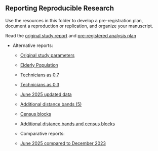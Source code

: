 ## Reporting Reproducible Research
Use the resources in this folder to develop a pre-registration plan, document a reproduction or replication, and organize your manuscript.

Read the [original study report](https://hegsrr.github.io/OR-VT-Pharmacy/report.html) and [pre-registered analysis plan](https://hegsrr.github.io/OR-VT-Pharmacy/report/analysis_plan.pdf)

- Alternative reports:
  - [Original study parameters](https://hegsrr.github.io/OR-VT-Pharmacy/report/original_parameters.html)
  - [Elderly Population](https://hegsrr.github.io/OR-VT-Pharmacy/report/elderly_population.html)
  - [Technicians as 0.7](https://hegsrr.github.io/OR-VT-Pharmacy/report/technicians_pt7.html)
  - [Technicians as 0.3](https://hegsrr.github.io/OR-VT-Pharmacy/report/technicians_pt3.html)
  - [June 2025 updated data](https://hegsrr.github.io/OR-VT-Pharmacy/report/june_2025.html)
  - [Additional distance bands (5)](https://hegsrr.github.io/OR-VT-Pharmacy/report/granular_distance.html)
  - [Census blocks](https://hegsrr.github.io/OR-VT-Pharmacy/report/census_blocks.html)
  - [Additional distance bands and census blocks](https://hegsrr.github.io/OR-VT-Pharmacy/report/granular_distance_census_blocks.html)

  - Comparative reports:
  - [June 2025 compared to December 2023](https://hegsrr.github.io/OR-VT-Pharmacy/report/compare2025.html)
